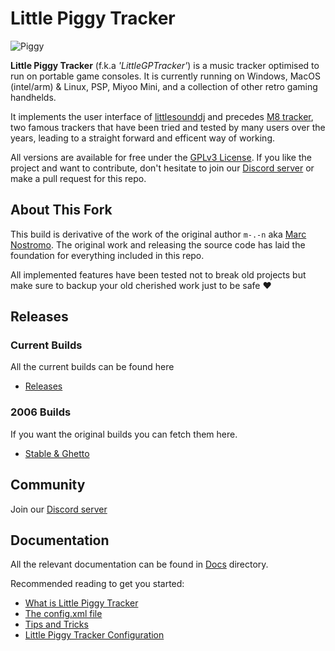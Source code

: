 # Little Piggy Tracker

![Piggy](https://github.com/user-attachments/assets/827fc87f-7751-48ae-9de1-60a5d9a3b5c2)

**Little Piggy Tracker** (f.k.a _'LittleGPTracker'_) is a music tracker optimised to run on portable game consoles. It is currently running on Windows, MacOS (intel/arm) & Linux, PSP, Miyoo Mini, and a collection of other retro gaming handhelds.

It implements the user interface of [littlesounddj](https://www.littlesounddj.com/lsd/index.php) and precedes [M8 tracker](https://www.dirtywave.com), two famous trackers that have been tried and tested by many users over the years, leading to a straight forward and efficent way of working.

All versions are available for free under the [GPLv3 License](LICENSE). If you like the project and want to contribute, don't hesitate to join our [Discord server](https://discord.gg/e4N2VM7sz6) or make a pull request for this repo.

## About This Fork

This build is derivative of the work of the original 
author `m-.-n` aka [Marc Nostromo](https://github.com/Mdashdotdashn/LittleGPTracker). 
The original work and releasing the source code has laid the foundation for everything included in this repo.

All implemented features have been tested not to break old
projects but make sure to backup your old cherished work
just to be safe &#9829;

## Releases

### Current Builds

All the current builds can be found here

- [Releases](https://github.com/djdiskmachine/LittleGPTracker/releases)

### 2006 Builds

If you want the original builds you can fetch them here.

- [Stable & Ghetto](https://github.com/NinjasCL-archive/LittleGPTracker/releases/tag/v1)

## Community

Join our [Discord server](https://discord.gg/e4N2VM7sz6)

## Documentation

All the relevant documentation can be found in [Docs](docs) directory.

Recommended reading to get you started:

- [What is Little Piggy Tracker](docs/wiki/What-is-LittlePiggyTracker.md)
- [The config.xml file](docs/wiki/config_xml.md)
- [Tips and Tricks](docs/wiki/tips_and_tricks.md)
- [Little Piggy Tracker Configuration](docs/LittlePiggyTrackerConf.md)

